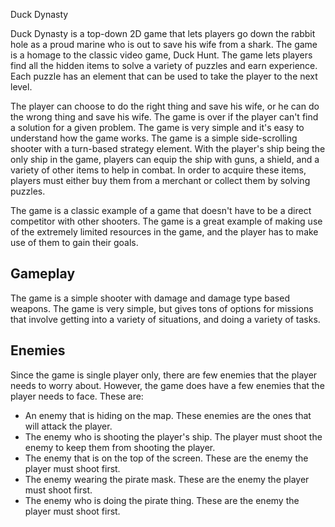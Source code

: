 Duck Dynasty

Duck Dynasty is a top-down 2D game that lets players go down the rabbit hole as a proud marine who is out to save his wife from a shark. The game is a homage to the classic video game, Duck Hunt. The game lets players find all the hidden items to solve a variety of puzzles and earn experience. Each puzzle has an element that can be used to take the player to the next level.

The player can choose to do the right thing and save his wife, or he can do the wrong thing and save his wife. The game is over if the player can't find a solution for a given problem. The game is very simple and it's easy to understand how the game works. The game is a simple side-scrolling shooter with a turn-based strategy element. With the player's ship being the only ship in the game, players can equip the ship with guns, a shield, and a variety of other items to help in combat. In order to acquire these items, players must either buy them from a merchant or collect them by solving puzzles.

The game is a classic example of a game that doesn't have to be a direct competitor with other shooters. The game is a great example of making use of the extremely limited resources in the game, and the player has to make use of them to gain their goals.

## Gameplay

The game is a simple shooter with damage and damage type based weapons. The game is very simple, but gives tons of options for missions that involve getting into a variety of situations, and doing a variety of tasks.

## Enemies

Since the game is single player only, there are few enemies that the player needs to worry about. However, the game does have a few enemies that the player needs to face. These are:

*   An enemy that is hiding on the map. These enemies are the ones that will attack the player.
*   The enemy who is shooting the player's ship. The player must shoot the enemy to keep them from shooting the player.
*   The enemy that is on the top of the screen. These are the enemy the player must shoot first.
*   The enemy wearing the pirate mask. These are the enemy the player must shoot first.
*   The enemy who is doing the pirate thing. These are the enemy the player must shoot first.